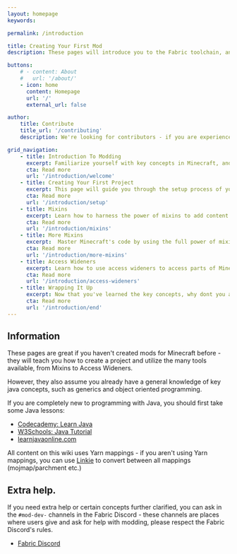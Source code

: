 ```yaml
---
layout: homepage
keywords:

permalink: /introduction

title: Creating Your First Mod
description: These pages will introduce you to the Fabric toolchain, and modding as a whole.

buttons:
    # - content: About
    #   url: '/about/'
    - icon: home
      content: Homepage
      url: '/'
      external_url: false

author:
    title: Contribute
    title_url: '/contributing'
    description: We're looking for contributors - if you are experienced with the Fabric Toolchain, you are more than welcome to look at our roadmap and create a pull request.

grid_navigation:
    - title: Introduction To Modding
      excerpt: Familiarize yourself with key concepts in Minecraft, and understand the Fabric Toolchain.
      cta: Read more
      url: '/introduction/welcome' 
    - title: Creating Your First Project
      excerpt: This page will guide you through the setup process of your first project using Minecraft Development and IntelliJ IDEA.
      cta: Read more
      url: '/introduction/setup'
    - title: Mixins
      excerpt: Learn how to harness the power of mixins to add content to your mod.
      cta: Read more
      url: '/introduction/mixins'
    - title: More Mixins
      excerpt:  Master Minecraft's code by using the full power of mixins.
      cta: Read more
      url: '/introduction/more-mixins'
    - title: Access Wideners
      excerpt: Learn how to use access wideners to access parts of Minecraft's code that isn't usually accessible.
      cta: Read more
      url: '/introduction/access-wideners'
    - title: Wrapping It Up
      excerpt: Now that you've learned the key concepts, why dont you attempt some of these ideas or follow other sections of this wiki?
      cta: Read more
      url: '/introduction/end'   
---
```


## Information

These pages are great if you haven't created mods for Minecraft before - they will teach you how to create a project and utilize the many tools available, from Mixins to Access Wideners. 

However, they also assume you already have a general knowledge of key java concepts, such as generics and object oriented programming.

If you are completely new to programming with Java, you should first take some Java lessons:

- [Codecademy: Learn Java](https://www.codecademy.com/learn/learn-java)
- [W3Schools: Java Tutorial](https://www.w3schools.com/java/)
- [learnjavaonline.com](https://www.learnjavaonline.org/)

All content on this wiki uses Yarn mappings - if you aren't using Yarn mappings, you can use [Linkie](https://linkie.shedaniel.me/mappings) to convert between all mappings (mojmap/parchment etc.)

## Extra help.

If you need extra help or certain concepts further clarified, you can ask in the `#mod-dev-` channels in the Fabric Discord - these channels are places where users give and ask for help with modding, please respect the Fabric Discord's rules.

- [Fabric Discord](https://discord.gg/v6v4pMv)